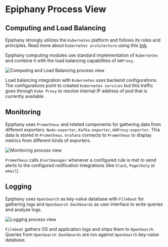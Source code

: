 # Epiphany Process View

## Computing and Load Balancing

Epiphany strongly utilizes the `Kubernetes` platform and follows its rules and principles.
Read more about `Kubernetes architecture` using this [link](https://kubernetes.io/docs/concepts/architecture/).

Epiphany computing modules use standard implementation of `Kubernetes` and combine it with the load balancing capabilities of `HAProxy`.

![Computing and Load Balancing process view](diagrams/process-view/computing-process-view.svg)

Load balancing integration with `Kubernetes` uses backend configurations. The configurations point to created `Kubernetes services` but this traffic goes through `Kube Proxy` to resolve internal IP address of pod that is currently available.  

## Monitoring

Epiphany uses `Prometheus` and related components for gathering data from
different exporters: `Node-exporter`, `Kafka-exporter`, `HAProxy-exporter`. This
data is stored in `Prometheus`. `Grafana` connects to `Prometheus` to display
metrics from different kinds of exporters.

![Monitoring process view](diagrams/process-view/monitoring-process-view.svg)

`Prometheus` calls `Alertmanager` whenever a configured rule is met to send alerts to the configured notification integrations (like `Slack`, `PagerDuty` or `email`).

## Logging

Epiphany uses `OpenSearch` as key-value database with `Filebeat` for gathering logs and `OpenSearch Dashboards` as user interface to write queries and analyze logs.

![Logging process view](diagrams/process-view/logging-process-view.svg)

`Filebeat` gathers OS and application logs and ships them to `OpenSearch`. Queries from `OpenSearch Dashboards` are run against `OpenSearch` key-value database.
